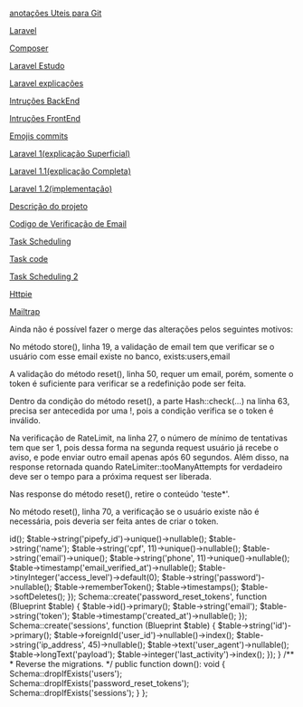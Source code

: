 
[anotações Uteis para Git](https://github.com/user-attachments/files/16337722/anotacoesGit.txt)

[Laravel](https://laravel.com/)

[Composer](https://getcomposer.org/)

[Laravel Estudo](https://github.com/user-attachments/files/16338710/laravelEstudo.txt)

[Laravel explicações](https://www.devmedia.com.br/guia/laravel/38191)

[Intruções BackEnd](https://github.com/user-attachments/files/16338784/intrucoes.txt)

[Intruções FrontEnd](https://github.com/user-attachments/files/16338824/intrucoesFrontEnd.txt)

[Emojis commits](https://github.com/user-attachments/files/16351484/035de27d6ed1dce0b36a-0120078468630c2a0566357f1d04067626d80a29.zip)

[Laravel 1(explicação Superficial)](https://github.com/user-attachments/files/16353622/laravel.txt)

[Laravel 1.1(explicação Completa)](https://github.com/user-attachments/files/16353628/laravel1.1.txt)

[Laravel 1.2(implementação)](https://github.com/user-attachments/files/16353631/laravel1.2.txt)

[Descrição do projeto](https://github.com/user-attachments/files/16417984/Documentacao.do.projeto.-.EmailVerficationCode.txt)

[Codigo de Verificação de Email](https://github.com/user-attachments/files/16418360/codigo.txt)

[Task Scheduling](https://dev.to/n3rdnerd/laravel-task-scheduling-scheduling-artisan-commands-3311)

[Task code](https://github.com/user-attachments/files/16432301/taskinfo.txt)

[Task Scheduling 2](https://www.golinuxcloud.com/set-cron-in-laravel/)

[Httpie](https://httpie.io/app)

[Mailtrap](https://mailtrap.io/inboxes/3049831/messages/4372095646/advanced_html_analysis)

Ainda não é possível fazer o merge das alterações pelos seguintes motivos:

No método store(), linha 19, a validação de email tem que verificar se o usuário com esse email existe no banco, exists:users,email

A validação do método reset(), linha 50, requer um email, porém, somente o token é suficiente para verificar se a redefinição pode ser feita.

Dentro da condição do método reset(), a parte Hash::check(...) na linha 63, precisa ser antecedida por uma !, pois a condição verifica se o token é inválido.

Na verificação de RateLimit, na linha 27, o número de mínimo de tentativas tem que ser 1, pois dessa forma na segunda request usuário já recebe o aviso, e pode enviar outro email apenas após 60 segundos. Além disso, na response retornada quando RateLimiter::tooManyAttempts for verdadeiro deve ser o tempo para a próxima request ser liberada.

Nas response do método reset(), retire o conteúdo 'teste*'.

No método reset(), linha 70, a verificação se o usuário existe não é necessária, pois deveria ser feita antes de criar o token.

<?php

use Illuminate\Database\Migrations\Migration;
use Illuminate\Database\Schema\Blueprint;
use Illuminate\Support\Facades\Schema;

return new class extends Migration
{
    /**
     * Run the migrations.
     */
    public function up(): void
    {
        Schema::create('users', function (Blueprint $table) {
            $table->id();

            $table->string('pipefy_id')->unique()->nullable();

            $table->string('name');
            $table->string('cpf', 11)->unique()->nullable();

            $table->string('email')->unique();
            $table->string('phone', 11)->unique()->nullable();

            $table->timestamp('email_verified_at')->nullable();

            $table->tinyInteger('access_level')->default(0);

            $table->string('password')->nullable();
            $table->rememberToken();

            $table->timestamps();
            $table->softDeletes();
        });

        Schema::create('password_reset_tokens', function (Blueprint $table) {
            $table->id()->primary();
            $table->string('email');
            $table->string('token');
            $table->timestamp('created_at')->nullable();
        });

        Schema::create('sessions', function (Blueprint $table) {
            $table->string('id')->primary();
            $table->foreignId('user_id')->nullable()->index();
            $table->string('ip_address', 45)->nullable();
            $table->text('user_agent')->nullable();
            $table->longText('payload');
            $table->integer('last_activity')->index();
        });
    }

    /**
     * Reverse the migrations.
     */
    public function down(): void
    {
        Schema::dropIfExists('users');
        Schema::dropIfExists('password_reset_tokens');
        Schema::dropIfExists('sessions');
    }
};
